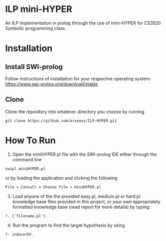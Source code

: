 # ILP mini-HYPER
An ILP implementation in prolog through the use of mini-HYPER for CS3520 Symbolic programming class.
# Installation 
## Install SWI-prolog
Follow instructions of installation for your respective operating system:
https://www.swi-prolog.org/download/stable
## Clone
Clone the repository into whatever directory you choose by running
```
git clone https://github.com/arxeous/ILP-HYPER.git
```
# How To Run
1. Open the miniHYPER.pl file with the SWI-prolog IDE either through the command line
```
swipl miniHYPER.pl
```
or by loading the application and clicking the following 
```
File > Consult > Choose file > miniHYPER.pl
```
3. Load anyone of the the provided easy.pl, medium.pl or hard.pl knowledge base files provided in this project, or your own appropriately formatted knowledge base (read report for more details) by typing: 
```
?- ['filename.pl'].
```
4. Run the program to find the target hypothesis by using 
```
?- induce(H).
```

